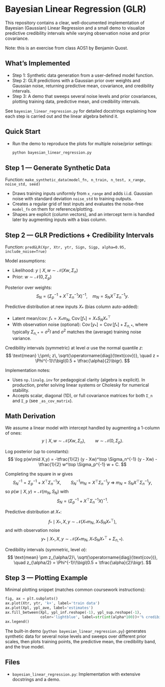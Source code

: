 # Bayesian Linear Regression (GLR)

This repository contains a clear, well-documented implementation of Bayesian (Gaussian) Linear Regression and a small demo to visualize predictive credibility intervals while varying observation noise and prior covariance.

Note: this is an exercise from class AOS1 by Benjamin Quost.

## What’s Implemented

- Step 1: Synthetic data generation from a user-defined model function.
- Step 2: GLR predictions with a Gaussian prior over weights and Gaussian noise, returning predictive mean, covariance, and credibility intervals.
- Step 3: A demo that sweeps several noise levels and prior covariances, plotting training data, predictive mean, and credibility intervals.

See `bayesian_linear_regression.py` for detailed docstrings explaining how each step is carried out and the linear algebra behind it.

## Quick Start

- Run the demo to reproduce the plots for multiple noise/prior settings:

  ```bash
  python bayesian_linear_regression.py
  ```

## Step 1 — Generate Synthetic Data

Function: `make_synthetic_data(model_fn, n_train, n_test, x_range, noise_std, seed)`

- Draws training inputs uniformly from `x_range` and adds i.i.d. Gaussian noise with standard deviation `noise_std` to training outputs.
- Creates a regular grid of test inputs and evaluates the noise-free `model_fn` on them for reference/plotting.
- Shapes are explicit (column vectors), and an intercept term is handled later by augmenting inputs with a bias column.

## Step 2 — GLR Predictions + Credibility Intervals

Function: `predGLR(Xpr, Xtr, ytr, Sign, Sigp, alpha=0.95, include_noise=True)`

Model assumptions:
- Likelihood: $y \mid X, w \sim \mathcal{N}(Xw, \Sigma_n)$
- Prior: $w \sim \mathcal{N}(0, \Sigma_p)$

Posterior over weights:
$$
S_N = \bigl(\Sigma_p^{-1} + X^\top \Sigma_n^{-1} X\bigr)^{-1}, \quad
m_N = S_N X^\top \Sigma_n^{-1} y.
$$

Predictive distribution at new inputs $X_{*}$ (bias column auto-added):
- Latent mean/cov: $f_{*} = X_{*} m_N$, $\operatorname{Cov}[f_{*}] = X_{*} S_N X_{*}^\top$
- With observation noise (optional): $\operatorname{Cov}[y_{*}] = \operatorname{Cov}[f_{*}] + \Sigma_{n,*}$,
  where typically $\Sigma_{n,*} = \sigma^2 I$ and $\sigma^2$ matches the (average) training noise variance.

Credibility intervals (symmetric) at level $\alpha$ use the normal quantile $z$:
$$
\text{mean} \;\pm\; z\, \sqrt{\operatorname{diag}(\text{cov})}, \quad
z = \Phi^{-1}\!\bigl(0.5 + \tfrac{\alpha}{2}\bigr).
$$

Implementation notes:
- Uses `np.linalg.inv` for pedagogical clarity (algebra is explicit). In production, prefer solving linear systems or Cholesky for numerical stability.
- Accepts scalar, diagonal (1D), or full covariance matrices for both `Σ_n` and `Σ_p` (see `_as_cov_matrix`).

## Math Derivation

We assume a linear model with intercept handled by augmenting a 1-column of ones:
$$
y \mid X, w \sim \mathcal{N}(Xw, \Sigma_n),\qquad w \sim \mathcal{N}(0, \Sigma_p).
$$

Log posterior (up to constants):
$$
\log p(w\mid X,y) = -\tfrac{1}{2} (y - Xw)^\top \Sigma_n^{-1} (y - Xw)
                     -\tfrac{1}{2} w^\top \Sigma_p^{-1} w + C.
$$

Completing the square in $w$ gives
$$
S_N^{-1} = \Sigma_p^{-1} + X^\top \Sigma_n^{-1} X,\qquad
S_N^{-1} m_N = X^\top \Sigma_n^{-1} y \;\Rightarrow\; m_N = S_N X^\top \Sigma_n^{-1} y,
$$
so $p(w\mid X,y) = \mathcal{N}(m_N, S_N)$ with
$$
S_N = \bigl(\Sigma_p^{-1} + X^\top \Sigma_n^{-1} X\bigr)^{-1}.
$$

Predictive distribution at $X_{*}$:
$$
f_{*} \mid X_{*}, X, y \sim \mathcal{N}(X_{*} m_N,\; X_{*} S_N X_{*}^\top),
$$
and with observation noise
$$
y_{*} \mid X_{*}, X, y \sim \mathcal{N}\bigl(X_{*} m_N,\; X_{*} S_N X_{*}^\top + \Sigma_{n,*}\bigr).
$$

Credibility intervals (symmetric, level $\alpha$):
$$
\text{mean} \pm z_{\alpha/2}\, \sqrt{\operatorname{diag}(\text{cov})},
\quad z_{\alpha/2} = \Phi^{-1}\!\bigl(0.5 + \tfrac{\alpha}{2}\bigr).
$$

## Step 3 — Plotting Example

Minimal plotting snippet (matches common coursework instructions):

```python
fig, ax = plt.subplots()
ax.plot(Xtr, ytr, 'k+', label='train data')
ax.plot(Xpl, ypl_ave, label='estimates')
ax.fill_between(Xpl, ypl_inf.reshape(-1), ypl_sup.reshape(-1),
                color='lightblue', label=str(int(alpha*100))+'% credibility interval')
ax.legend()
```

The built-in demo (`python bayesian_linear_regression.py`) generates synthetic data for several noise levels and sweeps over different prior scales, then plots training points, the predictive mean, the credibility band, and the true model.

## Files

- `bayesian_linear_regression.py`: Implementation with extensive docstrings and a demo.
